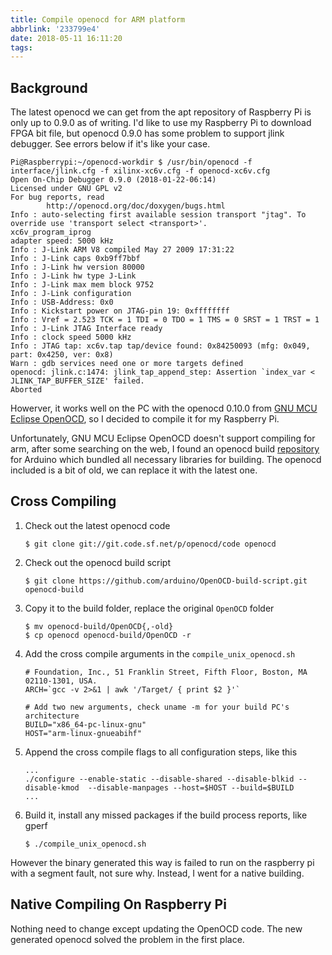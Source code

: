 ```yaml
---
title: Compile openocd for ARM platform
abbrlink: '233799e4'
date: 2018-05-11 16:11:20
tags:
---
```


## Background
The latest openocd we can get from the apt repository of Raspberry Pi is only up to 0.9.0 as of writing. I'd like to use my Raspberry Pi to download FPGA bit file, but openocd 0.9.0 has some problem to support jlink debugger. See errors below if it's like your case.
```
Pi@Raspberrypi:~/openocd-workdir $ /usr/bin/openocd -f interface/jlink.cfg -f xilinx-xc6v.cfg -f openocd-xc6v.cfg
Open On-Chip Debugger 0.9.0 (2018-01-22-06:14)
Licensed under GNU GPL v2
For bug reports, read
        http://openocd.org/doc/doxygen/bugs.html
Info : auto-selecting first available session transport "jtag". To override use 'transport select <transport>'.
xc6v_program_iprog
adapter speed: 5000 kHz
Info : J-Link ARM V8 compiled May 27 2009 17:31:22
Info : J-Link caps 0xb9ff7bbf
Info : J-Link hw version 80000
Info : J-Link hw type J-Link
Info : J-Link max mem block 9752
Info : J-Link configuration
Info : USB-Address: 0x0
Info : Kickstart power on JTAG-pin 19: 0xffffffff
Info : Vref = 2.523 TCK = 1 TDI = 0 TDO = 1 TMS = 0 SRST = 1 TRST = 1
Info : J-Link JTAG Interface ready
Info : clock speed 5000 kHz
Info : JTAG tap: xc6v.tap tap/device found: 0x84250093 (mfg: 0x049, part: 0x4250, ver: 0x8)
Warn : gdb services need one or more targets defined
openocd: jlink.c:1474: jlink_tap_append_step: Assertion `index_var < JLINK_TAP_BUFFER_SIZE' failed.
Aborted
```

Howerver, it works well on the PC with the openocd 0.10.0 from [GNU MCU Eclipse OpenOCD](https://gnu-mcu-eclipse.github.io/openocd/), so I decided to compile it for my Raspberry Pi.

Unfortunately, GNU MCU Eclipse OpenOCD doesn't support compiling for arm, after some searching on the web, I found an openocd build [repository](https://github.com/arduino/OpenOCD-build-script) for Arduino which bundled all necessary libraries for building. The openocd included is a bit of old, we can replace it with the latest one.

## Cross Compiling
1. Check out the latest openocd code
   ```
   $ git clone git://git.code.sf.net/p/openocd/code openocd
   ```
2. Check out the openocd build script
   ```
   $ git clone https://github.com/arduino/OpenOCD-build-script.git openocd-build
   ```
3. Copy it to the build folder, replace the original `OpenOCD` folder
   ```
   $ mv openocd-build/OpenOCD{,-old}
   $ cp openocd openocd-build/OpenOCD -r
   ```
4. Add the cross compile arguments in the `compile_unix_openocd.sh`
   ```
   # Foundation, Inc., 51 Franklin Street, Fifth Floor, Boston, MA  02110-1301, USA.
   ARCH=`gcc -v 2>&1 | awk '/Target/ { print $2 }'`

   # Add two new arguments, check uname -m for your build PC's architecture
   BUILD="x86_64-pc-linux-gnu"
   HOST="arm-linux-gnueabihf"
   ```
5. Append the cross compile flags to all configuration steps, like this
   ```
   ...
   ./configure --enable-static --disable-shared --disable-blkid --disable-kmod  --disable-manpages --host=$HOST --build=$BUILD
   ...
   ```
6. Build it, install any missed packages if the build process reports, like gperf
   ```
   $ ./compile_unix_openocd.sh
   ```

However the binary generated this way is failed to run on the raspberry pi with a segment fault, not sure why. Instead, I went for a native building.

## Native Compiling On Raspberry Pi
Nothing need to change except updating the OpenOCD code. The new generated openocd solved the problem in the first place.